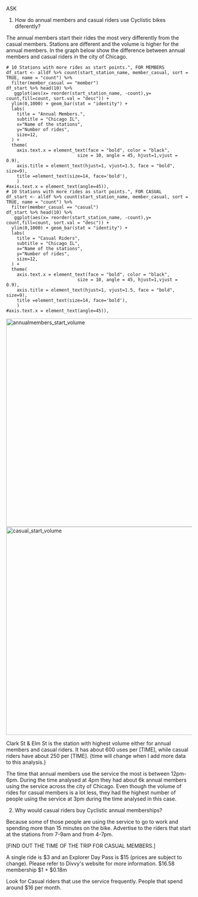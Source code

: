 ASK

 1. How do annual members and casual riders use Cyclistic bikes diferently?

The annual members start their rides the most very differently from the casual members. Stations are different and the volume is higher for the annual members. In the graph below show the difference between annual members and casual riders in the city of Chicago.
```
# 10 Stations with more rides as start points.", FOR MEMBERS
df_start <- alldf %>% count(start_station_name, member_casual, sort = TRUE, name = "count") %>% 
  filter(member_casual == "member")
df_start %>% head(10) %>%  
   ggplot(aes(x= reorder(start_station_name, -count),y= count,fill=count, sort.val = "desc")) + 
  ylim(0,1000) + geom_bar(stat = "identity") + 
  labs(
    title = "Annual Members.",
    subtitle = "Chicago IL",
    x="Name of the stations",
    y="Number of rides",
    size=12,    
  ) + 
  theme(
    axis.text.x = element_text(face = "bold", color = "black", 
                           size = 10, angle = 45, hjust=1,vjust = 0.9),
    axis.title = element_text(hjust=1, vjust=1.5, face = "bold", size=9),
    title =element_text(size=14, face='bold'),
    )
#axis.text.x = element_text(angle=45)),
# 10 Stations with more rides as start points.", FOR CASUAL
df_start <- alldf %>% count(start_station_name, member_casual, sort = TRUE, name = "count") %>% 
  filter(member_casual == "casual")
df_start %>% head(10) %>%  
   ggplot(aes(x= reorder(start_station_name, -count),y= count,fill=count, sort.val = "desc")) + 
  ylim(0,1000) + geom_bar(stat = "identity") + 
  labs(
    title = "Casual Riders",
    subtitle = "Chicago IL",
    x="Name of the stations",
    y="Number of rides",
    size=12,    
  ) + 
  theme(
    axis.text.x = element_text(face = "bold", color = "black", 
                           size = 10, angle = 45, hjust=1,vjust = 0.9),
    axis.title = element_text(hjust=1, vjust=1.5, face = "bold", size=9),
    title =element_text(size=14, face='bold'),
    )
#axis.text.x = element_text(angle=45)),
```

<img width="563" alt="annualmembers_start_volume" src="https://github.com/user-attachments/assets/1ba7f60e-50a4-4200-8285-e0a8e0840105">

<img width="563" alt="casual_start_volume" src="https://github.com/user-attachments/assets/fdaf097d-708a-4c0b-840e-01ff11d677bc">


Clark St & Elm St is the station with highest volume either for annual members and casual riders. It has about 600 uses per [TIME], while casual riders have about 250 per [TIME]. {time will change when I add more data to this analysis.}

The time that annual members use the service the most is between 12pm-6pm.
During the time analysed at 4pm they had about 6k annual members using the service across the city of Chicago.
Even though the volume of rides for casual members is a lot less, they had the highest number of people using the service at 3pm during the time analysed in this case.



2. Why would casual riders buy Cyclistic annual memberships?

Because some of those people are using the service to go to work and spending more than 15 minutes on the bike.
Advertise to the riders that start at the stations from 7-9am and from 4-7pm.

[FIND OUT THE TIME OF THE TRIP FOR CASUAL MEMBERS.]



A single ride is $3 and an Explorer Day Pass is $15 (prices are subject to change). Please refer to Divvy's website for more information.
$16.58 membership
$1 + $0.18m 

Look for Casual riders that use the service frequently. People that spend around $16 per month.



